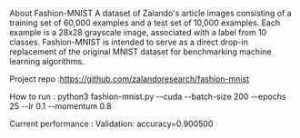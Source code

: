 About Fashion-MNIST
A dataset of Zalando's article images consisting of a training set of 60,000 examples and a test set of 10,000 examples. Each example is a 28x28 grayscale image, associated with a label from 10 classes. Fashion-MNIST is intended to serve as a direct drop-in replacement of the original MNIST dataset for benchmarking machine learning algorithms.

Project repo :https://github.com/zalandoresearch/fashion-mnist

How to run :
python3 fashion-mnist.py --cuda --batch-size 200 --epochs 25 --lr 0.1 --momentum 0.8

Current performance :
Validation: accuracy=0.900500


